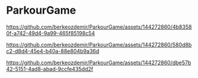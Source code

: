 # ParkourGame
https://github.com/berkeozdemir/ParkourGame/assets/144272860/4b83580f-a742-49d4-9a99-465f85198c54



https://github.com/berkeozdemir/ParkourGame/assets/144272860/580d8bc2-d8d4-45e4-b40a-88e804b9a36d




https://github.com/berkeozdemir/ParkourGame/assets/144272860/dbe57b42-5151-4ad8-abad-9ccfe435dd2f


